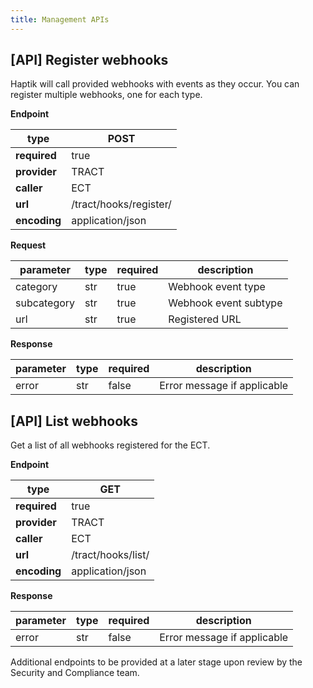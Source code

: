 ```yaml
---
title: Management APIs
---
```


## [API] Register webhooks

Haptik will call provided webhooks with events as they occur. You can register multiple webhooks, one for each type.

**Endpoint**

| **type** | POST |
| --- | --- |
| **required** | true |
| **provider** | TRACT |
| **caller** | ECT |
| **url** | /tract/hooks/register/ |
| **encoding** | application/json |

**Request**

| **parameter** | **type** | **required** | **description** |
| --- | --- | --- | --- |
| category | str | true | Webhook event type |
| subcategory | str | true | Webhook event subtype |
| url | str | true | Registered URL |

**Response**

| **parameter** | **type** | **required** | **description** |
| --- | --- | --- | --- |
| error | str | false | Error message if applicable |


## [API] List webhooks

Get a list of all webhooks registered for the ECT.

**Endpoint**

| **type** | GET |
| --- | --- |
| **required** | true |
| **provider** | TRACT |
| **caller** | ECT |
| **url** | /tract/hooks/list/ |
| **encoding** | application/json |

**Response**

| **parameter** | **type** | **required** | **description** |
| --- | --- | --- | --- |
| error | str | false | Error message if applicable |

Additional endpoints to be provided at a later stage upon review by the Security and Compliance team.



